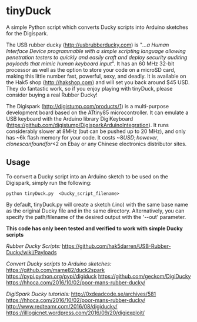 # tinyDuck

A simple Python script which converts Ducky scripts into Arduino sketches for the Digispark. 

The USB rubber ducky (http://usbrubberducky.com) is "*...a Human Interface Device programmable with a simple scripting language allowing penetration testers to quickly and easily craft and deploy security auditing payloads that mimic human keyboard input*". It has an 60 MHz 32-bit  processor as well as the option to store your code on a microSD card, making this little number fast, powerful, sexy, and deadly. It is available on the Hak5 shop (http://hakshop.com)  and will set you back around $45 USD. They do fantastic work, so if you enjoy playing with tinyDuck, please consider buying a real Rubber Ducky!

The Digispark (http://digistump.com/products/1) is a multi-purpose development board based on the ATtiny85 microcontroller. It can emulate a USB keyboard with the  Arduino library DigiKeyboard (https://github.com/digistump/DigisparkArduinoIntegration). It runs considerably slower at 8MHz (but can be pushed up to 20 MHz), and only has ~6k flash memory for your code. It costs ~$8 USD; however, clones can found for <$2 on Ebay or any Chinese electronics distributor sites.

## Usage
To convert a Ducky script into an Arduino sketch to be used on the Digispark, simply run the following:
```
python tinyDuck.py  <Ducky_script_filename>
```
By default, tinyDuck.py will create a sketch (.ino) with the same base name as the original Ducky file and in the same directory. Alternatively, you can specify the path/filename of the desired output with the '--out' parameter.

**This code has only been tested and verified to work with simple Ducky scripts**

*Rubber Ducky Scripts:*
https://github.com/hak5darren/USB-Rubber-Ducky/wiki/Payloads

*Convert Ducky scripts to Arduino sketches:*
https://github.com/mame82/duck2spark
https://pypi.python.org/pypi/digiduck
https://github.com/geckom/DigiDucky
https://hhoca.com/2016/10/02/poor-mans-rubber-ducky/

*DigiSpark Ducky tutorials:*
http://0xdeadcode.se/archives/581    
https://hhoca.com/2016/10/02/poor-mans-rubber-ducky/
http://www.redteamr.com/2016/08/digiducky/
https://illlogicnet.wordpress.com/2016/09/20/digiexploit/


